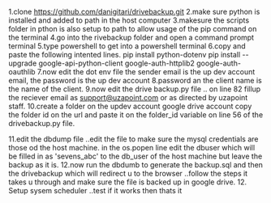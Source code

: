 1.clone https://github.com/danigitari/drivebackup.git
2.make sure python is installed and added to path in the host computer
3.makesure the scripts folder in pthon is also setup to path to allow usage of the pip command on the terminal
4.go into the rivebackup folder and open a command prompt terminal
5.type powershell to get into a powershell terminal
6.copy and paste the following intented lines.
  pip install python-dotenv
  pip install --upgrade google-api-python-client google-auth-httplib2 google-auth-oauthlib
7.now edit the dot env file the sender email is the up dev account email, the password is the up dev account
8.password an the client name is the name of the client.
9.now edit the drive backup.py file .. on line 82 fillup the reciever email as support@uzapoint.com or as
 directed by uzapoint staff.
10.create a folder on the updev account google drive account copy the folder id on the url and paste it
 on the folder_id variable on line 56 of the drivebackup.py file.
   
11.edit the dbdump file ..edit the file to make sure the mysql credentials are those od the host machine. 
in the os.popen line edit the dbuser which will be filled in as 'sevens_abc' to the db_user of the host
machine but leave the backup as it is.
12.now run the dbdumb to generate the backup.sql and then the drivebackup which will redirect u to the browser
..follow the steps it takes u through and make sure the file is backed up in google drive.
12. Setup sysem scheduler ..test if it works then thats it



